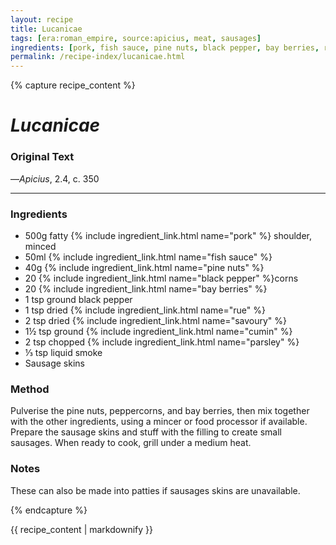 ```yaml
---
layout: recipe
title: Lucanicae
tags: [era:roman_empire, source:apicius, meat, sausages]
ingredients: [pork, fish sauce, pine nuts, black pepper, bay berries, rue, savoury, cumin, parsley]
permalink: /recipe-index/lucanicae.html
---
```


{% capture recipe_content %}
# *Lucanicae*

### Original Text
<!-- TODO: Add original Latin text from Apicius 2.4 -->

<!-- TODO: Add English translation -->

—*Apicius*, 2.4, c. 350

___

<!-- TODO: Add description paragraph about Lucanicae sausages and their origin -->

### Ingredients
- 500g fatty {% include ingredient_link.html name="pork" %} shoulder, minced
- 50ml {% include ingredient_link.html name="fish sauce" %}
- 40g {% include ingredient_link.html name="pine nuts" %}
- 20 {% include ingredient_link.html name="black pepper" %}corns
- 20 {% include ingredient_link.html name="bay berries" %}
- 1 tsp ground black pepper
- 1 tsp dried {% include ingredient_link.html name="rue" %}
- 2 tsp dried {% include ingredient_link.html name="savoury" %}
- 1½ tsp ground {% include ingredient_link.html name="cumin" %}
- 2 tsp chopped {% include ingredient_link.html name="parsley" %}
- ⅓ tsp liquid smoke
- Sausage skins

### Method
Pulverise the pine nuts, peppercorns, and bay berries, then mix together with the other ingredients, using a mincer or food processor if available. Prepare the sausage skins and stuff with the filling to create small sausages. When ready to cook, grill under a medium heat.

### Notes
These can also be made into patties if sausages skins are unavailable.

{% endcapture %}

{{ recipe_content | markdownify }} 